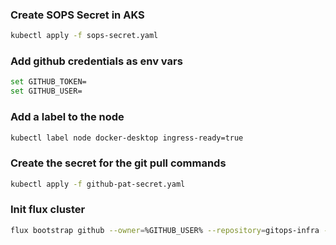### Create SOPS Secret in AKS
``` bash
kubectl apply -f sops-secret.yaml
```

### Add github credentials as env vars
``` bash
set GITHUB_TOKEN=
set GITHUB_USER=
```

### Add a label to the node
``` bash
kubectl label node docker-desktop ingress-ready=true
```

### Create the secret for the git pull commands
``` bash
kubectl apply -f github-pat-secret.yaml
```

### Init flux cluster
``` bash
flux bootstrap github --owner=%GITHUB_USER% --repository=gitops-infra --branch=main --path=./clusters/gitops-cluster --personal
```